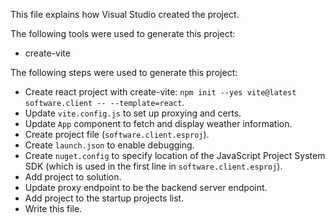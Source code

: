 This file explains how Visual Studio created the project.

The following tools were used to generate this project:
- create-vite

The following steps were used to generate this project:
- Create react project with create-vite: `npm init --yes vite@latest software.client -- --template=react`.
- Update `vite.config.js` to set up proxying and certs.
- Update `App` component to fetch and display weather information.
- Create project file (`software.client.esproj`).
- Create `launch.json` to enable debugging.
- Create `nuget.config` to specify location of the JavaScript Project System SDK (which is used in the first line in `software.client.esproj`).
- Add project to solution.
- Update proxy endpoint to be the backend server endpoint.
- Add project to the startup projects list.
- Write this file.
